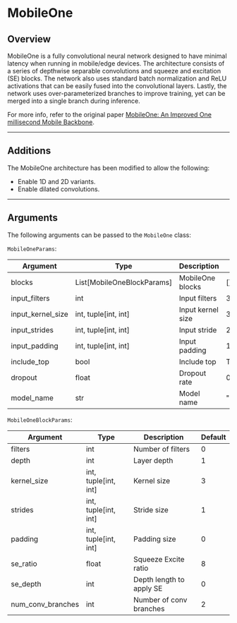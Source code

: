 # MobileOne

## <span class="sk-h2-span">Overview</span>

MobileOne is a fully convolutional neural network designed to have minimal latency when running in mobile/edge devices. The architecture consists of a series of depthwise separable convolutions and squeeze and excitation (SE) blocks. The network also uses standard batch normalization and ReLU activations that can be easily fused into the convolutional layers. Lastly, the network uses over-parameterized branches to improve training, yet can be merged into a single branch during inference.

For more info, refer to the original paper [MobileOne: An Improved One millisecond Mobile Backbone](https://doi.org/10.48550/arXiv.2206.04040).

---

## <span class="sk-h2-span">Additions</span>

The MobileOne architecture has been modified to allow the following:

* Enable 1D and 2D variants.
* Enable dilated convolutions.

---

## <span class="sk-h2-span">Arguments</span>

The following arguments can be passed to the `MobileOne` class:

`MobileOneParams`:

| Argument | Type | Description | Default |
| --- | --- | --- | --- |
| blocks | List[MobileOneBlockParams] | MobileOne blocks | [] |
| input_filters | int | Input filters | 3 |
| input_kernel_size | int, tuple[int, int] | Input kernel size | 3 |
| input_strides | int, tuple[int, int] | Input stride | 2 |
| input_padding | int, tuple[int, int] | Input padding | 1 |
| include_top | bool | Include top | True |
| dropout | float | Dropout rate | 0.2 |
| model_name | str | Model name | "MobileOne" |

`MobileOneBlockParams`:

| Argument | Type | Description | Default |
| --- | --- | --- | --- |
| filters | int | Number of filters | 0 |
| depth | int | Layer depth | 1 |
| kernel_size | int, tuple[int, int] | Kernel size | 3 |
| strides | int, tuple[int, int] | Stride size | 1 |
| padding | int, tuple[int, int] | Padding size | 0 |
| se_ratio | float | Squeeze Excite ratio | 8 |
| se_depth | int | Depth length to apply SE | 0 |
| num_conv_branches | int | Number of conv branches | 2 |
